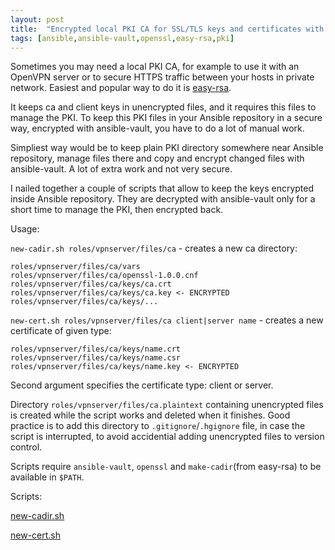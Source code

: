 ```yaml
---
layout: post
title:  "Encrypted local PKI CA for SSL/TLS keys and certificates with ansible vault"
tags: [ansible,ansible-vault,openssl,easy-rsa,pki]
---
```


Sometimes you may need a local PKI CA, for example to use it with an OpenVPN server or to secure HTTPS traffic between your hosts in private network. Easiest and popular way to do it is [easy-rsa](https://github.com/OpenVPN/easy-rsa).

It keeps ca and client keys in unencrypted files, and it requires this files to manage the PKI. To keep this PKI files in your Ansible repository in a secure way, encrypted with ansible-vault, you have to do a lot of manual work.

Simpliest way would be to keep plain PKI directory somewhere near Ansible repository, manage files there and copy and encrypt changed files with ansible-vault. A lot of extra work and not very secure.

I nailed together a couple of scripts that allow to keep the keys encrypted inside Ansible repository. They are decrypted with ansible-vault only for a short time to manage the PKI, then encrypted back.

Usage:

`new-cadir.sh roles/vpnserver/files/ca` - creates a new ca directory:

```
roles/vpnserver/files/ca/vars
roles/vpnserver/files/ca/openssl-1.0.0.cnf
roles/vpnserver/files/ca/keys/ca.crt
roles/vpnserver/files/ca/keys/ca.key <- ENCRYPTED
roles/vpnserver/files/ca/keys/...
```

`new-cert.sh roles/vpnserver/files/ca client|server name` - creates a new certificate of given type:

```
roles/vpnserver/files/ca/keys/name.crt
roles/vpnserver/files/ca/keys/name.csr
roles/vpnserver/files/ca/keys/name.key <- ENCRYPTED
```

Second argument specifies the certificate type: client or server.

Directory `roles/vpnserver/files/ca.plaintext` containing unencrypted files is created while the script works and deleted when it finishes. Good practice is to add this directory to `.gitignore`/`.hgignore` file, in case the script is interrupted, to avoid accidential adding unencrypted files to version control.

Scripts require `ansible-vault`, `openssl` and `make-cadir`(from easy-rsa) to be available in `$PATH`.

Scripts:

[new-cadir.sh](https://gist.github.com/selivan/5dde4d1d6370c48bd670c48732501c0a)

[new-cert.sh](https://gist.github.com/selivan/281a92e1b3746a0692644dcf3b733d9b)
